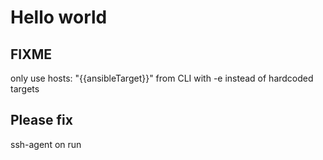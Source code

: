 # Hello world
## FIXME
only use hosts: "{{ansibleTarget}}" from CLI with -e instead of hardcoded targets
## Please fix
ssh-agent on run
